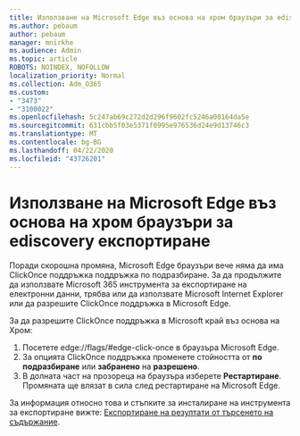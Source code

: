 ```yaml
---
title: Използване на Microsoft Edge въз основа на хром браузъри за ediscovery експортиране
ms.author: pebaum
author: pebaum
manager: mnirkhe
ms.audience: Admin
ms.topic: article
ROBOTS: NOINDEX, NOFOLLOW
localization_priority: Normal
ms.collection: Adm_O365
ms.custom:
- "3473"
- "3100022"
ms.openlocfilehash: 5c247ab69c272d2d296f9602fc5246a08164da5e
ms.sourcegitcommit: 631cbb5f03e5371f0995e976536d24e9d13746c3
ms.translationtype: MT
ms.contentlocale: bg-BG
ms.lasthandoff: 04/22/2020
ms.locfileid: "43726201"
---
```

# <a name="using-microsoft-edge-based-on-chromium-browsers-for-ediscovery-export"></a>Използване на Microsoft Edge въз основа на хром браузъри за ediscovery експортиране

Поради скорошна промяна, Microsoft Edge браузъри вече няма да има ClickOnce поддръжка поддръжка по подразбиране. За да продължите да използвате Microsoft 365 инструмента за експортиране на електронни данни, трябва или да използвате Microsoft Internet Explorer или да разрешите ClickOnce поддръжка в Microsoft Edge. 

За да разрешите ClickOnce поддръжка в Microsoft край въз основа на Хром: 
1. Посетете edge://flags/#edge-click-once в браузъра Microsoft Edge.
2. За опцията ClickOnce поддръжка променете стойността от **по подразбиране** или **забранено** на **разрешено**. 
3. В долната част на прозореца на браузъра изберете **Рестартиране**. <br>
 Промяната ще влязат в сила след рестартиране на Microsoft Edge. 

За информация относно това и стъпките за инсталиране на инструмента за експортиране вижте: [Експортиране на резултати от търсенето на съдържание](https://docs.microsoft.com/microsoft-365/compliance/export-search-results).